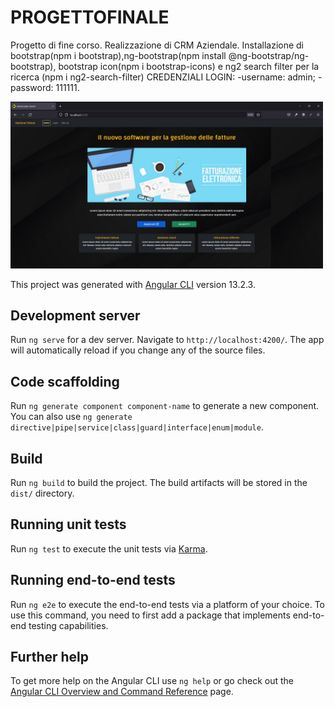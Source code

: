 # PROGETTOFINALE

Progetto di fine corso. Realizzazione di CRM Aziendale. 
Installazione di bootstrap(npm i bootstrap),ng-bootstrap(npm install @ng-bootstrap/ng-bootstrap), bootstrap icon(npm i bootstrap-icons) e ng2 search filter per la ricerca (npm i ng2-search-filter) 
CREDENZIALI LOGIN:
-username: admin;
-password: 111111.

<img src="images/HomeSenzaLogin.jpg" width="500">

This project was generated with [Angular CLI](https://github.com/angular/angular-cli) version 13.2.3.

## Development server

Run `ng serve` for a dev server. Navigate to `http://localhost:4200/`. The app will automatically reload if you change any of the source files.

## Code scaffolding

Run `ng generate component component-name` to generate a new component. You can also use `ng generate directive|pipe|service|class|guard|interface|enum|module`.

## Build

Run `ng build` to build the project. The build artifacts will be stored in the `dist/` directory.

## Running unit tests

Run `ng test` to execute the unit tests via [Karma](https://karma-runner.github.io).

## Running end-to-end tests

Run `ng e2e` to execute the end-to-end tests via a platform of your choice. To use this command, you need to first add a package that implements end-to-end testing capabilities.

## Further help

To get more help on the Angular CLI use `ng help` or go check out the [Angular CLI Overview and Command Reference](https://angular.io/cli) page.
